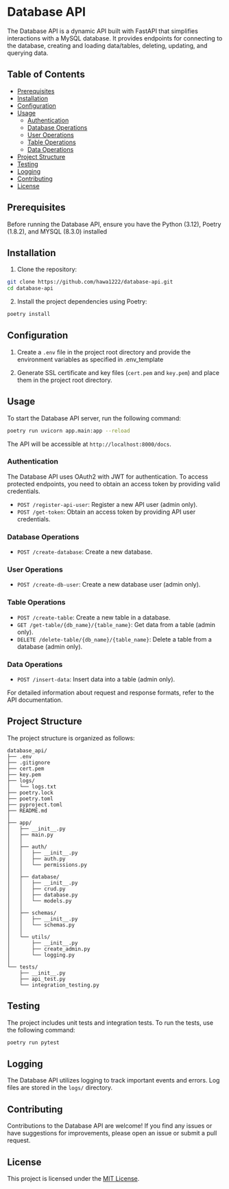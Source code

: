 # Database API

The Database API is a dynamic API built with FastAPI that simplifies interactions with a MySQL database. It provides endpoints for connecting to the database, creating and loading data/tables, deleting, updating, and querying data.

## Table of Contents

- [Prerequisites](#prerequisites)
- [Installation](#installation)
- [Configuration](#configuration)
- [Usage](#usage)
  - [Authentication](#authentication)
  - [Database Operations](#database-operations)
  - [User Operations](#user-operations)
  - [Table Operations](#table-operations)
  - [Data Operations](#data-operations)
- [Project Structure](#project-structure)
- [Testing](#testing)
- [Logging](#logging)
- [Contributing](#contributing)
- [License](#license)

## Prerequisites

Before running the Database API, ensure you have the Python (3.12), Poetry (1.8.2), and MYSQL (8.3.0) installed

## Installation

1. Clone the repository:

```bash
git clone https://github.com/hawa1222/database-api.git
cd database-api
```

2. Install the project dependencies using Poetry:

```bash
poetry install
```

## Configuration

1. Create a `.env` file in the project root directory and provide the environment variables as specified in .env_template

2. Generate SSL certificate and key files (`cert.pem` and `key.pem`) and place them in the project root directory.

## Usage

To start the Database API server, run the following command:

```bash
poetry run uvicorn app.main:app --reload
```

The API will be accessible at `http://localhost:8000/docs`.

### Authentication

The Database API uses OAuth2 with JWT for authentication. To access protected endpoints, you need to obtain an access token by providing valid credentials.

- `POST /register-api-user`: Register a new API user (admin only).
- `POST /get-token`: Obtain an access token by providing API user credentials.

### Database Operations

- `POST /create-database`: Create a new database.

### User Operations

- `POST /create-db-user`: Create a new database user (admin only).

### Table Operations

- `POST /create-table`: Create a new table in a database.
- `GET /get-table/{db_name}/{table_name}`: Get data from a table (admin only).
- `DELETE /delete-table/{db_name}/{table_name}`: Delete a table from a database (admin only).

### Data Operations

- `POST /insert-data`: Insert data into a table (admin only).

For detailed information about request and response formats, refer to the API documentation.

## Project Structure

The project structure is organized as follows:

```plaintext
database_api/
├── .env
├── .gitignore
├── cert.pem
├── key.pem
├── logs/
│   └── logs.txt
├── poetry.lock
├── poetry.toml
├── pyproject.toml
├── README.md
│
├── app/
│   ├── __init__.py
│   ├── main.py
│   │
│   ├── auth/
│   │   ├── __init__.py
│   │   ├── auth.py
│   │   └── permissions.py
│   │
│   ├── database/
│   │   ├── __init__.py
│   │   ├── crud.py
│   │   ├── database.py
│   │   └── models.py
│   │
│   ├── schemas/
│   │   ├── __init__.py
│   │   └── schemas.py
│   │
│   └── utils/
│       ├── __init__.py
│       ├── create_admin.py
│       └── logging.py
│
└── tests/
    ├── __init__.py
    ├── api_test.py
    └── integration_testing.py
```

## Testing

The project includes unit tests and integration tests. To run the tests, use the following command:

```bash
poetry run pytest
```

## Logging

The Database API utilizes logging to track important events and errors. Log files are stored in the `logs/` directory.

## Contributing

Contributions to the Database API are welcome! If you find any issues or have suggestions for improvements, please open an issue or submit a pull request.

## License

This project is licensed under the [MIT License](LICENSE).
